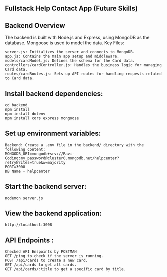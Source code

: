 ## Fullstack Help Contact App (Future Skills)

## Backend Overview

The backend is built with Node.js and Express, using MongoDB as the database. Mongoose is used to model the data.
Key Files:

    server.js: Initializes the server and connects to MongoDB.
    app.js: Contains the main app setup and middleware.
    models/cardModel.js: Defines the schema for the Card data.
    controllers/cardController.js: Handles the business logic for managing Card data.
    routes/cardRoutes.js: Sets up API routes for handling requests related to Card data.

 ## Install backend dependencies:
    cd backend
    npm install 
    npm install dotenv
    npm install cors express mongoose
    

## Set up environment variables:

    Backend: Create a .env file in the backend/ directory with the following content:
    MONGODB_URI=mongodb+srv://Ravi-Coding:my_password@cluster0.mongodb.net/helpcenter?retryWrites=true&w=majority
    PORT=3008
    DB Name - helpcenter 
    
## Start the backend server:
    nodemon server.js
    
##  View the backend application:
    http://localhost:3008
    
## API Endpoints : 

    Checked API Enspoints by POSTMAN
    GET /ping to check if the server is running.
    POST /api/cards to create a new card.
    GET /api/cards to get all cards.
    GET /api/cards/:title to get a specific card by title.
